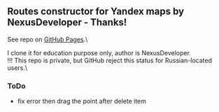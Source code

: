## Routes constructor for Yandex maps by NexusDeveloper - Thanks!

See repo on [GitHub Pages](https://nexusdeveloper.github.io/Routes-constructor-for-Yandex-map/gh-pages/).\

I clone it for education purpose only, author is NexusDeveloper.\
!!! This repo is private, but GitHub reject this status for Russian-located users.\

### ToDo

- fix error then drag the point after delete item
